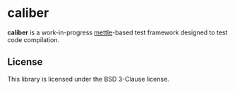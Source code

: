 # caliber

**caliber** is a work-in-progress
[mettle](https://github.com/jimporter/mettle)-based test framework designed to
test code compilation.

## License

This library is licensed under the BSD 3-Clause license.
